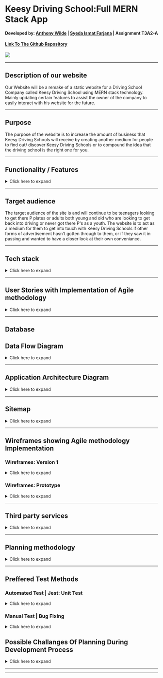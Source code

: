 # Keesy Driving School:Full MERN Stack App

#### Developed by: [Anthony Wilde](https://www.linkedin.com/in/anfiiwilde/) | [Syeda Ismat Farjana](https://www.linkedin.com/in/syeda-ismat-farjana/) | Assignment T3A2-A

#### [Link To The Github Repository](https://github.com/Kessy-Driving-School-T3A2/T3A2-A)

![](https://i.imgur.com/5pN8Gfh.png)

---

## Description of our website

Our Website will be a remake of a static website for a Driving School Company called Keesy Driving School using MERN stack technology. Mainly updating certain features to assist the owner of the company to easily interact with his website for the future.

---

## Purpose

The purpose of the website is to increase the amount of business that Keesy Driving Schools will receive by creating another medium for people to find out/ discover Keesy Driving Schools or to compound the idea that the driving school is the right one for you.

---

## Functionality / Features

<details>
    <summary>Click here to expand</summary>

On top of the default features included with the static website we will include several new features.

### Original Features to be copied over:

- **Home Page**

- **About Me Page**

- **Contact Info**

- **Prices**

- **Locations**

### Additional Features to be added:

- **Login for Admin (Owner's Account)**

- **Ability for owner to modify prices**

- **Clean up images/ make less blurry**

- **Make webpages dynamic**

- **Email filtering for form**

- **Modify zone of influence(area in which Keesy Driving School will operate)**

</details>

---

## Target audience

The target audience of the site is and will continue to be teenagers looking to get there P plates or adults both young and old who are looking to get back into driving or never got there P's as a youth. The website is to act as a medium for them to get into touch with Keesy Driving Schools if other forms of advertisement hasn't gotten through to them, or if they saw it in passing and wanted to have a closer look at their own conveniance.

---

## Tech stack

<details>
    <summary>Click here to expand</summary>

**Frontend:**

- HTML
- CSS
- JS
- React

**Backend**

- Express.js
- Node.js

**Database**

- MongoDB

**Deployment**

- Heroku / Netlify

**Utilities**

- Passport
  -- user authentication

**Tools**

- VS code
  -- as text editor
- Git

- Github

- Lucid chart
  -- create site map

- Trello
  -- tracking development of website

- Figma
  -- create wireframes version 1

- Figma
  -- create wireframes prototype

**Test**

- jest

  </details>

---

## User Stories with Implementation of Agile methodology

<details>
    <summary>Click here to expand</summary>

<span style="color:blue">**Persona:** Craig / Student / 16/ Wants to be able to drive to school in Year 12/ wants to avoid phone calls if possible   </span><br>
<span style="color:purple">**Persona:** Stephanie / Mother / 39.5/ Wants child to get P's/ To Busy to teach themselves/ Child didnt appreciate her teaching/ Rich  </span><br>
<span style="color:red">**Persona:** Jeff/ No Licence + Apprentice Tradesmen / 25/ Bullied into driving manual by work colleges/ Camping enthusiast </span><br>
<span style="color:orange">**Persona:** Keesy / Business Owner / Wants a cool website </span><br>


Craig:<br>
<span style="color:blue">I want to see how far the business is willing to travel for work. So I can know if I live close enough. </span></br>
<span style="color:blue">I am a poor student, I want to see the cost of employing the driving schools services. So I can decide whether I can afford it.</span></br>
<span style="color:blue">I want to find out how I can contact the business, so I can organize an appointment. </span></br>
<span style="color:blue">As a millenial I want to contact via email, so I dont have to ring someone on the phone.</span></br>

Stephanie:<br>
<span style="color:purple">I want to find out how I can contact the business, so I can organize an appointment for my child. </span></br>
<span style="color:purple">I want to know if I can buy in bulk (lessons), so I can give my child a present.</span></br>
<span style="color:purple">I want to see how far the business is willing to travel for work. So I can know if I live close enough. </span></br>

Jeff:<br>
<span style="color:red">I want to know if I can decide between manual or automatic transmission, I wish to drive manual. </span></br>
<span style="color:red">I want to find out if I can employ this service during non working hours (9am-5pm), so I can continue to work throughout the day.</span></br>
<span style="color:red">I want to find out how I can contact the business, so I can organize an appointment. </span></br>
<span style="color:red">I want to see how far the business is willing to travel for work. So I can know if I live close enough. </span></br>

Keesy:<br>
<span style="color:orange">I want to be able to change prices on my site, so I can update prices throughout the year/ over many years.</span></br>
<span style="color:orange">I want my contact info to be avaliable at all times, so I will receive more business.</span></br>
<span style="color:orange">I want the colors on the website to be black and orange. So they match up with the colors of my brand </span></br>




</details>

---

## Database

## Data Flow Diagram

<details>
    <summary>Click here to expand</summary>

  ![](./assets/DataFlowDiagram.png)

 </details>

---

## Application Architecture Diagram

<details>
    <summary>Click here to expand</summary>

will add aad here

 </details>

---

## Sitemap

<details>
    <summary>Click here to expand</summary>

| User          | Authentication status | Sitemap |
| ------------- | --------------------- | ------- |
| As a consumer | Not logged in         |         |
| As a Owner    | logged in             |         |

</details>

---

## Wireframes showing Agile methodology Implementation

### Wireframes: Version 1

<details>
    <summary>Click here to expand</summary>

| Different pages       | Desktop                              | Tablet                               | Mobile Phone                         |
| --------------------- | ------------------------------------ | ------------------------------------ | ------------------------------------ |
| Home                  | ![](https://i.imgur.com/2zKEyfc.png) | ![](https://i.imgur.com/j46820l.png) |  ![](https://i.imgur.com/A2wglcK.png) |
| About Us              | ![](https://i.imgur.com/XciYJzr.png) | ![](https://i.imgur.com/K7bIzKe.png) |  ![](https://i.imgur.com/bbPOFMO.png) |
| Packages              | ![](https://i.imgur.com/VT2SJ7H.png) | ![](https://i.imgur.com/m2jEIzV.png) |  ![](./assets/Prices&PackagesPhone.png)
| Contact Us            | ![](./assets/ContactUsDesktop.png)   | ![](./assets/ContactUsTablet.png)    |  ![](./assets/ContactUsPhone.png)
| FAQ                   | ![](./assets/FAQDesktop.png)         | ![](./assets/FAQTablet.png)          |  ![](./assets/FAQPhone.png)         |
| Review                | ![](./assets/ReviewDesktop.png)      | ![](./assets/ReviewTablet.png)       |  ![](./assets/ReviewPhone.png)         |
| Admin                 | ![](./assets/AdminLoginDesktop.png)  |  ![](./assets/AdminLoginTablet.png)  |  ![](./assets/AdminLoginPhone.png)    |

</details>

### Wireframes: Prototype

<details>
    <summary>Click here to expand</summary>

| Different Screens | Prototyped Wireframes |
| ----------------- | --------------------- |
| Desktop           |                       |
| Tablet            |                       |
| Mobile phone      |                       |

</details>

---

## Third party services

<details>
    <summary>Click here to expand</summary>

### Heroku / Netlify

( small description , why use it)

</details>

---

## Planning methodology

<details>
    <summary>Click here to expand</summary>

[ Link to Trello](https://trello.com/b/hBRx8eK4/t3a2-a-mern-full-stack-apppart-a)

Screen shots throughout the **Development of Planning**

| Weeks  | Days  | Screen shots                         |
| ------ | ----- | ------------------------------------ |
| Week 1 | Day 1 | ![](https://i.imgur.com/J0JOtaq.jpg) |
|        | Day 2 | ![](https://i.imgur.com/oEhzC0G.png) |
|        | Day 3 |                                      |
| Week 2 | Day 1 |                                      |
|        | Day 2 |                                      |
|        | Day 3 |                                      |
| Week 3 | Day 1 |                                      |
|        | Day 2 |                                      |
|        | Day 3 |                                      |

</details>

---

## Preffered Test Methods

### Automated Test | Jest: Unit Test

<details>
    <summary>Click here to expand</summary>

- An Opensource Project maintained by **Facebook**

- A **Javascript Library** to

  - Create tests
  - Run tests
  - Structures tests

- An **NPM** package to install

- A Default choice for a **React** Project

**Reason for choosing Jest**

- Jest manages metadata of the source cose so it can run relevent test files by acquiring the knowledge about source code and which part of code has been changed.

- Time saver

</details>

### Manual Test | Bug Fixing

<details>
    <summary>Click here to expand</summary>

**Reason for choosing Manual test**

- Tests from Humans perspective

- Give the scope to explore and hunt down bugs

- No chance of errors

- Give the scope to understand the problem on a conceptual and emotional level

- Connects with end-user

- Introduce a level of empathy

</details>

## Possible Challanges Of Planning During Development Process

<details>
    <summary>Click here to expand</summary>

#### Possible challanges

During the actual implimentation of this planning, we might need to change certain plans which will depend on

- Regular feedback checking regarding the balance between our **Client's need** and **possible outcome** of certain feature plans

- As a Developer team, we will try our best to create the features as promised and deliver it to the customer, still there is a possiblity of having an issue regarding time managemant and implimenting **Client's need** as this project is a **part of our Academic Assessment** and the **time limit** to finish the project is **controlled** by the Academy.

#### Possible solution

- Providing the details information about any featurs implimentaton. **how client want's it to be done** vs **how it will look after being done**, and change the plan if required

- Weekly meeting with our **Client** for through discussion about **what our Client needs** and **what can be done** in the **provided time period**

</details>

---

---
